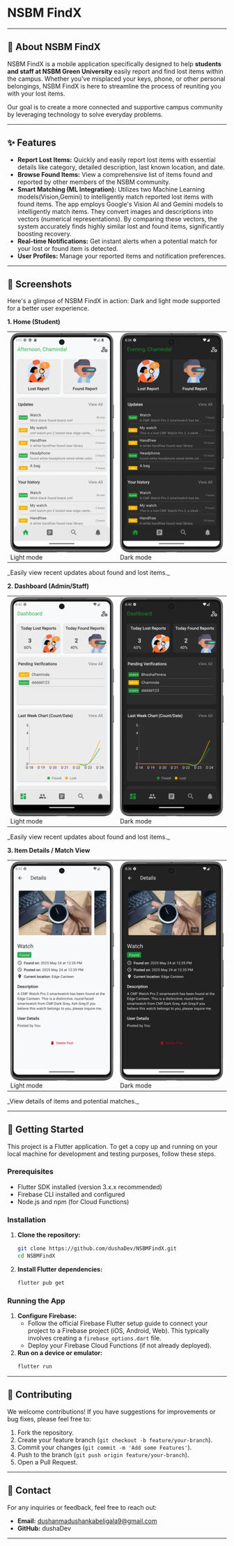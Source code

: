 # NSBM FindX

---

## 🎯 About NSBM FindX

NSBM FindX is a mobile application specifically designed to help **students and staff at NSBM Green University** easily report and find lost items within the campus. Whether you've misplaced your keys, phone, or other personal belongings, NSBM FindX is here to streamline the process of reuniting you with your lost items.

Our goal is to create a more connected and supportive campus community by leveraging technology to solve everyday problems.

---

## ✨ Features

* **Report Lost Items:** Quickly and easily report lost items with essential details like category, detailed description, last known location, and date.
* **Browse Found Items:** View a comprehensive list of items found and reported by other members of the NSBM community.
* **Smart Matching (ML Integration):** Utilizes two Machine Learning models(Vision,Gemini) to intelligently match reported lost items with found items. 
The app employs Google's Vision AI and Gemini models to intelligently match items. They convert images and descriptions into vectors (numerical representations). 
By comparing these vectors, the system accurately finds highly similar lost and found items, significantly boosting recovery.
* **Real-time Notifications:** Get instant alerts when a potential match for your lost or found item is detected.
* **User Profiles:** Manage your reported items and notification preferences.

---

## 📸 Screenshots

Here's a glimpse of NSBM FindX in action:
Dark and light mode supported for a better user experience.

**1. Home (Student)**
<table>
  <tr>
    <td>
      <img src="screenshots/light/home.png" width="250">
      <br>
      Light mode
    </td>
    <td>
      <img src="screenshots/dark/home.png" width="250">
      <br>
      Dark mode
    </td>
  </tr>
</table>
_Easily view recent updates about found and lost items._


**2. Dashboard (Admin/Staff)**
<table>
  <tr>
    <td>
      <img src="screenshots/light/dashboard.png" width="250">
      <br>
     Light mode
    </td>
    <td>
      <img src="screenshots/dark/dashboard.png" width="250">
      <br>
      Dark mode
    </td>
  </tr>
</table>
_Easily view recent updates about found and lost items._

**3. Item Details / Match View**
<table>
  <tr>
    <td>
      <img src="screenshots/light/details.png" width="250">
      <br>
     Light mode
    </td>
    <td>
      <img src="screenshots/dark/post_details.png" width="250">
      <br>
      Dark mode
    </td>
  </tr>
</table>
_View details of items and potential matches._

---

## 🚀 Getting Started

This project is a Flutter application. To get a copy up and running on your local machine for development and testing purposes, follow these steps.

### Prerequisites
* Flutter SDK installed (version 3.x.x recommended)
* Firebase CLI installed and configured
* Node.js and npm (for Cloud Functions)

### Installation
1.  **Clone the repository:**
    ```bash
    git clone https://github.com/dushaDev/NSBMFindX.git
    cd NSBMFindX
    ```

2.  **Install Flutter dependencies:**
    ```bash
    flutter pub get
    ```
### Running the App
1.  **Configure Firebase:**
    * Follow the official Firebase Flutter setup guide to connect your project to a Firebase project (iOS, Android, Web). This typically involves creating a `firebase_options.dart` file.
    * Deploy your Firebase Cloud Functions (if not already deployed).
2.  **Run on a device or emulator:**
    ```bash
    flutter run
    ```
---
## 🤝 Contributing
We welcome contributions! If you have suggestions for improvements or bug fixes, please feel free to:

1.  Fork the repository.
2.  Create your feature branch (`git checkout -b feature/your-branch`).
3.  Commit your changes (`git commit -m 'Add some Features'`).
4.  Push to the branch (`git push origin feature/your-branch`).
5.  Open a Pull Request.

---

## 📧 Contact

For any inquiries or feedback, feel free to reach out:

* **Email:** dushanmadushankabeligala9@gmail.com
* **GitHub:** dushaDev

---